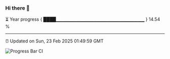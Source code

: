 ### Hi there 👋

⏳ Year progress { ████▁▁▁▁▁▁▁▁▁▁▁▁▁▁▁▁▁▁▁▁▁▁▁▁▁▁ } 14.54 %

---

⏰ Updated on Sun, 23 Feb 2025 01:49:59 GMT

![Progress Bar CI](https://github.com/ZhaoGui/ZhaoGui/workflows/Progress%20Bar%20CI/badge.svg)
